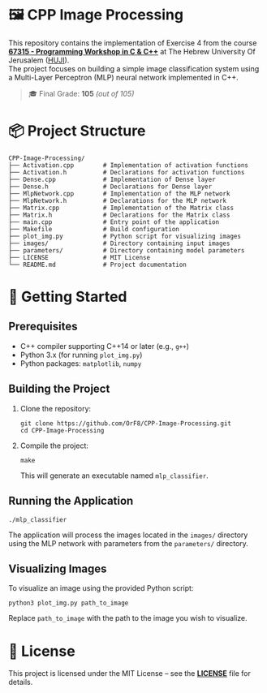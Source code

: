 # 🖼️ CPP Image Processing
This repository contains the implementation of Exercise 4 from the course [**67315 - Programming Workshop in C & C++**](https://shnaton.huji.ac.il/index.php/NewSyl/67315/2/2024/) at The Hebrew University Of Jerusalem ([HUJI](https://en.huji.ac.il/)). \
The project focuses on building a simple image classification system using a Multi-Layer Perceptron (MLP) neural network implemented in C++. 
> 🎓 Final Grade: **105** _(out of 105)_

# 📦 Project Structure
````
CPP-Image-Processing/
├── Activation.cpp        # Implementation of activation functions
├── Activation.h          # Declarations for activation functions
├── Dense.cpp             # Implementation of Dense layer
├── Dense.h               # Declarations for Dense layer
├── MlpNetwork.cpp        # Implementation of the MLP network
├── MlpNetwork.h          # Declarations for the MLP network
├── Matrix.cpp            # Implementation of the Matrix class
├── Matrix.h              # Declarations for the Matrix class
├── main.cpp              # Entry point of the application
├── Makefile              # Build configuration
├── plot_img.py           # Python script for visualizing images
├── images/               # Directory containing input images
├── parameters/           # Directory containing model parameters
├── LICENSE               # MIT License
└── README.md             # Project documentation
````

# 🚀 Getting Started
## Prerequisites
- C++ compiler supporting C++14 or later (e.g., `g++`)
- Python 3.x (for running `plot_img.py`)​
- Python packages: `matplotlib`, `numpy`
## Building the Project
1. Clone the repository:
   ````
   git clone https://github.com/OrF8/CPP-Image-Processing.git
   cd CPP-Image-Processing
   ````
2. Compile the project:
   ````
   make
   ````
   This will generate an executable named `mlp_classifier`.
## Running the Application
````
./mlp_classifier
````
The application will process the images located in the `images/` directory using the MLP network with parameters from the `parameters/` directory.
## Visualizing Images
To visualize an image using the provided Python script:​
````
python3 plot_img.py path_to_image
````
Replace `path_to_image` with the path to the image you wish to visualize.

# 📄 License
This project is licensed under the MIT License – see the [**LICENSE**](https://github.com/OrF8/CPP-Image-Processing/blob/main/LICENSE) file for details.



















